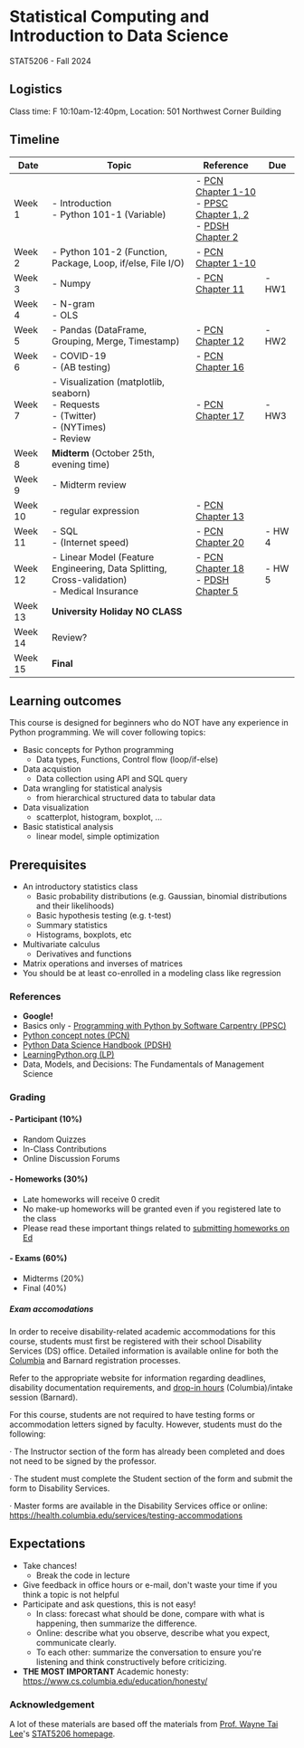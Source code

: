 # Statistical Computing and Introduction to Data Science 

STAT5206 - Fall 2024

## Logistics
Class time: F 10:10am-12:40pm, Location: 501 Northwest Corner Building

## Timeline 

|Date|Topic|Reference|Due|
|---|---|---|---|
|Week 1|- Introduction <br>- Python 101-1 (Variable) |- [PCN Chapter 1-10](https://leewtai.github.io/courses/stat_computing/lectures/learning_python_intro.html) <br>- [PPSC Chapter 1, 2](https://swcarpentry.github.io/python-novice-inflammation/) <br>- [PDSH Chapter 2](https://jakevdp.github.io/PythonDataScienceHandbook/)||
|Week 2|- Python 101-2 (Function, Package, Loop, if/else, File I/O) |- [PCN Chapter 1-10](https://leewtai.github.io/courses/stat_computing/lectures/learning_python_intro.html) ||
|Week 3|- Numpy   |- [PCN Chapter 11](https://leewtai.github.io/courses/stat_computing/lectures/learning_python_intro.html)|- HW1 |
|Week 4|- N-gram <br>- OLS | | |
|Week 5|- Pandas (DataFrame, Grouping, Merge, Timestamp) |- [PCN Chapter 12](https://leewtai.github.io/courses/stat_computing/lectures/learning_python_intro.html) |- HW2 |
|Week 6|- COVID-19 <br>- (AB testing) |- [PCN Chapter 16](https://leewtai.github.io/courses/stat_computing/lectures/learning_python_intro.html)||
|Week 7|- Visualization (matplotlib, seaborn) <br>- Requests <br>- (Twitter) <br>- (NYTimes) <br>- Review|- [PCN Chapter 17](https://leewtai.github.io/courses/stat_computing/lectures/learning_python_intro.html)|- HW3 |
|Week 8| **Midterm** (October 25th, evening time) |||
|Week 9|- Midterm review |||
|Week 10|- regular expression |- [PCN Chapter 13](https://leewtai.github.io/courses/stat_computing/lectures/learning_python_intro.html)| |
|Week 11|- SQL <br>- (Internet speed) |- [PCN Chapter 20](https://leewtai.github.io/courses/stat_computing/lectures/learning_python_intro.html)|- HW 4 |
|Week 12|- Linear Model (Feature Engineering, Data Splitting, Cross-validation) <br>- Medical Insurance|- [PCN Chapter 18](https://leewtai.github.io/courses/stat_computing/lectures/learning_python_intro.html) <br>- [PDSH Chapter 5](https://jakevdp.github.io/PythonDataScienceHandbook/)|- HW 5 |
|Week 13|**University Holiday NO CLASS**|||
|Week 14|Review? |||
|Week 15|**Final** |||

## Learning outcomes
This course is designed for beginners who do NOT have any experience in Python programming. We will cover following topics:
- Basic concepts for Python programming
  - Data types, Functions, Control flow (loop/if-else)
- Data acquistion
  - Data collection using API and SQL query
- Data wrangling for statistical analysis
  - from hierarchical structured data to tabular data
- Data visualization
  - scatterplot, histogram, boxplot, ...
- Basic statistical analysis
  - linear model, simple optimization

## Prerequisites
- An introductory statistics class
  - Basic probability distributions (e.g. Gaussian, binomial distributions and their likelihoods)
  - Basic hypothesis testing (e.g. t-test)
  - Summary statistics
  - Histograms, boxplots, etc
- Multivariate calculus
  - Derivatives and functions
- Matrix operations and inverses of matrices
- You should be at least co-enrolled in a modeling class like regression

### References
- **Google!**
- Basics only - [Programming with Python by Software Carpentry (PPSC)](https://swcarpentry.github.io/python-novice-inflammation/)
- [Python concept notes (PCN)](https://leewtai.github.io/courses/stat_computing/lectures/learning_python_intro.html)
- [Python Data Science Handbook (PDSH)](https://jakevdp.github.io/PythonDataScienceHandbook/)
- [LearningPython.org (LP)](https://www.learnpython.org/)
- Data, Models, and Decisions: The Fundamentals of Management Science

### Grading

#### - Participant (10%)
- Random Quizzes
- In-Class Contributions
- Online Discussion Forums

#### - Homeworks (30%)
- Late homeworks will receive 0 credit
- No make-up homeworks will be granted even if you registered late to the class
- Please read these important things related to [submitting homeworks on Ed](https://leewtai.github.io/courses/stat_computing/ed_hw_faq.html)

#### - Exams (60%)
- Midterms (20%)
- Final (40%)

##### Exam accomodations
In order to receive disability-related academic accommodations for this course, students must first be registered with their school Disability Services (DS) office. Detailed information is available online for both the [Columbia](https://health.columbia.edu/content/disability-services) and Barnard registration processes.

Refer to the appropriate website for information regarding deadlines, disability documentation requirements, and [drop-in hours](https://health.columbia.edu/getting-care/drop-offices/disability-services-drop-hours) (Columbia)/intake session (Barnard).


For this course, students are not required to have testing forms or accommodation letters signed by faculty. However, students must do the following:

·         The Instructor section of the form has already been completed and does not need to be signed by the professor.

·         The student must complete the Student section of the form and submit the form to Disability Services.

·         Master forms are available in the Disability Services office or online: https://health.columbia.edu/services/testing-accommodations


## Expectations
- Take chances!
  - Break the code in lecture
- Give feedback in office hours or e-mail, don't waste your time if you think a topic is not helpful
- Participate and ask questions, this is not easy!
  - In class: forecast what should be done, compare with what is happening, then summarize the difference.
  - Online: describe what you observe, describe what you expect, communicate clearly.
  - To each other: summarize the conversation to ensure you're listening and think constructively before criticizing.
- **THE MOST IMPORTANT** Academic honesty: https://www.cs.columbia.edu/education/honesty/

### Acknowledgement
A lot of these materials are based off the materials from [Prof. Wayne Tai Lee](https://leewtai.github.io/)'s [STAT5206 homepage](https://leewtai.github.io/courses/stat_computing/syllabus_5206.html).




